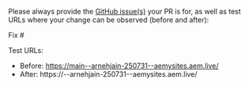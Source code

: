 Please always provide the [GitHub issue(s)](../issues) your PR is for, as well as test URLs where your change can be observed (before and after):

Fix #<gh-issue-id>

Test URLs:
- Before: https://main--arnehjain-250731--aemysites.aem.live/
- After: https://<branch>--arnehjain-250731--aemysites.aem.live/
